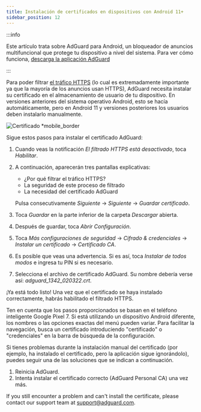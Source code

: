 ```yaml
---
title: Instalación de certificados en dispositivos con Android 11+
sidebar_position: 12
---
```


:::info

Este artículo trata sobre AdGuard para Android, un bloqueador de anuncios multifuncional que protege tu dispositivo a nivel del sistema. Para ver cómo funciona, [descarga la aplicación AdGuard](https://agrd.io/download-kb-adblock)

:::

Para poder filtrar [el tráfico HTTPS](/general/https-filtering/what-is-https-filtering.md) (lo cual es extremadamente importante ya que la mayoría de los anuncios usan HTTPS), AdGuard necesita instalar su certificado en el almacenamiento de usuario de tu dispositivo. En versiones anteriores del sistema operativo Android, esto se hacía automáticamente, pero en Android 11 y versiones posteriores los usuarios deben instalarlo manualmente.

![Certificado *mobile_border](https://cdn.adtidy.org/content/kb/ad_blocker/android/solving_problems/manual-certificate/g.gif)

Sigue estos pasos para instalar el certificado AdGuard:

1. Cuando veas la notificación *El filtrado HTTPS está desactivado*, toca *Habilitar*.

1. A continuación, aparecerán tres pantallas explicativas:
    - ¿Por qué filtrar el tráfico HTTPS?
    - La seguridad de este proceso de filtrado
    - La necesidad del certificado AdGuard

    Pulsa consecutivamente *Siguiente* → *Siguiente* → *Guardar certificado*.

1. Toca *Guardar* en la parte inferior de la carpeta *Descargar* abierta.

1. Después de guardar, toca *Abrir Configuración*.

1. Toca *Más configuraciones de seguridad* → *Cifrado & credenciales* → *Instalar un certificado* → *Certificado CA*.

1. Es posible que veas una advertencia. Si es así, toca *Instalar de todos modos* e ingresa tu PIN si es necesario.

1. Selecciona el archivo de certificado AdGuard. Su nombre debería verse así: *adguard_1342_020322.crt*.

¡Ya está todo listo! Una vez que el certificado se haya instalado correctamente, habrás habilitado el filtrado HTTPS.

Ten en cuenta que los pasos proporcionados se basan en el teléfono inteligente Google Pixel 7. Si está utilizando un dispositivo Android diferente, los nombres o las opciones exactas del menú pueden variar. Para facilitar la navegación, busca un certificado introduciendo "certificado" o "credenciales" en la barra de búsqueda de la configuración.

Si tienes problemas durante la instalación manual del certificado (por ejemplo, ha instalado el certificado, pero la aplicación sigue ignorándolo), puedes seguir una de las soluciones que se indican a continuación.

1. Reinicia AdGuard.
2. Intenta instalar el certificado correcto (AdGuard Personal CA) una vez más.

If you still encounter a problem and can't install the certificate, please contact our support team at <support@adguard.com>.
